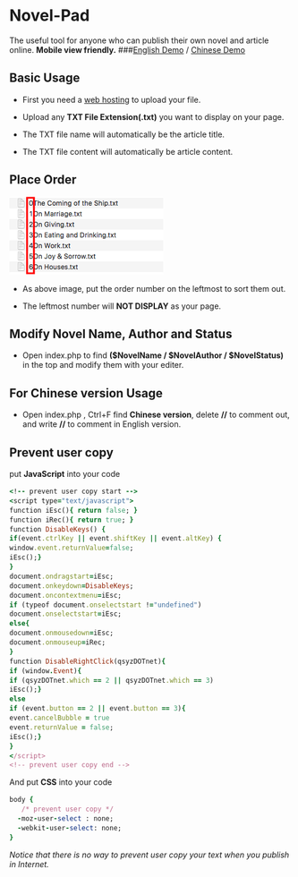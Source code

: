 # Novel-Pad
The useful tool for anyone who can publish their own novel and article online. **Mobile view friendly.**
###<a href="http://smartlun.com/github/novel/" target="_blank">English Demo</a> / <a href="http://smartlun.com/novel/sixstone/" target="_blank">Chinese Demo</a> 

## Basic Usage

- First you need a [web hosting](https://en.wikipedia.org/wiki/Category:Web_hosting) to upload your file.

- Upload any **TXT File Extension(.txt)** you want to display on your page. 

- The TXT file name will automatically be the article title.

- The TXT file content will automatically be article content.

## Place Order

![order](screenshots/01.png "Add the order number in the leftmost to sort txt files")
- As above image, put the order number on the leftmost to sort them out. 

- The leftmost number will **NOT DISPLAY** as your page.

## Modify Novel Name, Author and Status

- Open index.php to find  **($NovelName / $NovelAuthor / $NovelStatus)** in the top and modify them with your editer.

## For Chinese version Usage

- Open index.php , Ctrl+F find **Chinese version**, delete **//** to comment out,  and write **//** to comment in English version.

## Prevent user copy
put **JavaScript** into your code
```ruby
<!-- prevent user copy start -->
<script type="text/javascript">
function iEsc(){ return false; }
function iRec(){ return true; }
function DisableKeys() {
if(event.ctrlKey || event.shiftKey || event.altKey) {
window.event.returnValue=false;
iEsc();}
}
document.ondragstart=iEsc;
document.onkeydown=DisableKeys;
document.oncontextmenu=iEsc;
if (typeof document.onselectstart !="undefined")
document.onselectstart=iEsc;
else{
document.onmousedown=iEsc;
document.onmouseup=iRec;
}
function DisableRightClick(qsyzDOTnet){
if (window.Event){
if (qsyzDOTnet.which == 2 || qsyzDOTnet.which == 3)
iEsc();}
else
if (event.button == 2 || event.button == 3){
event.cancelBubble = true
event.returnValue = false;
iEsc();}
}
</script>
<!-- prevent user copy end -->
```
And put **CSS** into your code
```ruby
body {
   /* prevent user copy */
  -moz-user-select : none;
  -webkit-user-select: none; 
}
```
*Notice that there is no way to prevent user copy your text when you publish in Internet.*

